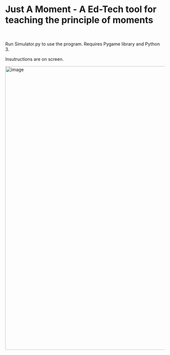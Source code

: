 <h1>Just A Moment - A Ed-Tech tool for teaching the principle of moments </h1> <br>

Run Simulator.py to use the program. 
Requires Pygame library and Python 3.

Insutructions are on screen.</p>
<img width="896" alt="image" src="https://github.com/user-attachments/assets/675d59a6-6a10-4e3b-8a32-3d07d3e89a70">
